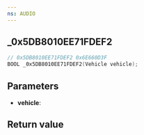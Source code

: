 ```yaml
---
ns: AUDIO
---
```

## _0x5DB8010EE71FDEF2

```c
// 0x5DB8010EE71FDEF2 0x6E660D3F
BOOL _0x5DB8010EE71FDEF2(Vehicle vehicle);
```


## Parameters
* **vehicle**: 

## Return value
